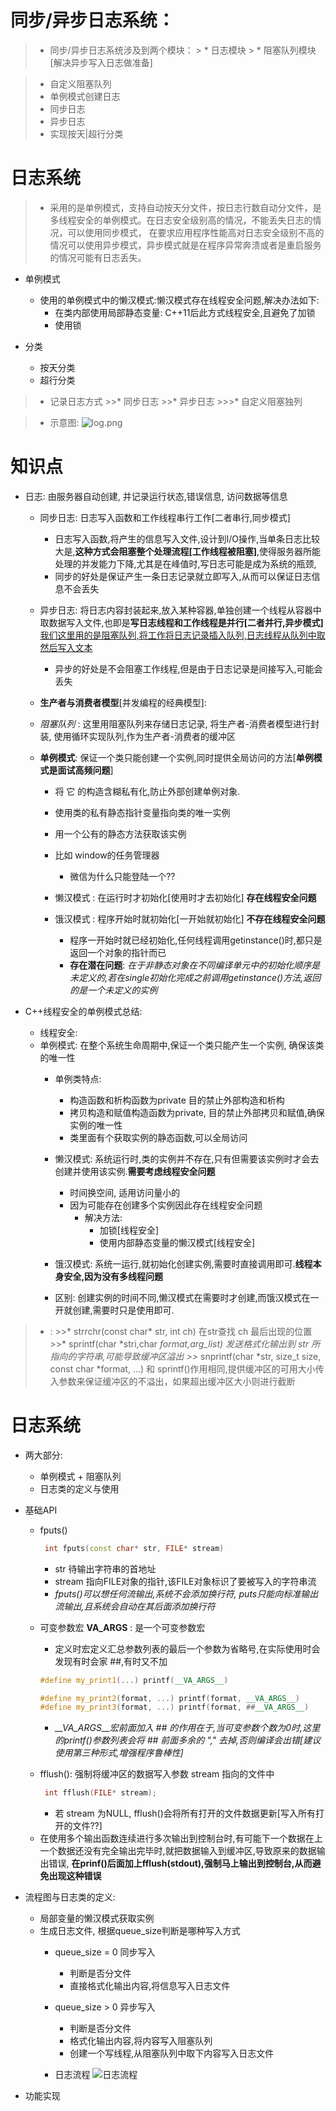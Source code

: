 同步/异步日志系统：
=======================
> * 同步/异步日志系统涉及到两个模块：
    > * 日志模块
    > * 阻塞队列模块[解决异步写入日志做准备]

> * 自定义阻塞队列
> * 单例模式创建日志
> * 同步日志
> * 异步日志
> * 实现按天|超行分类





日志系统
====================================
> * 采用的是单例模式，支持自动按天分文件，按日志行数自动分文件，是多线程安全的单例模式。在日志安全级别高的情况，不能丢失日志的情况，可以使用同步模式， 在要求应用程序性能高对日志安全级别不高的情况可以使用异步模式，异步模式就是在程序异常奔溃或者是重启服务的情况可能有日志丢失。

+ 单例模式
    + 使用的单例模式中的懒汉模式:懒汉模式存在线程安全问题,解决办法如下:
        -  在类内部使用局部静态变量: C++11后此方式线程安全,且避免了加锁
        -  使用锁
        
+ 分类
    - 按天分类
    - 超行分类

>* 记录日志方式
    >>* 同步日志
    >>* 异步日志
        >>>* 自定义阻塞独列

> *  示意图:
    ![log.png](./files/log.png)




知识点
====================================
+ 日志: 由服务器自动创建, 并记录运行状态,错误信息, 访问数据等信息

    + 同步日志: 日志写入函数和工作线程串行工作[二者串行,同步模式]
        - 日志写入函数,将产生的信息写入文件,设计到I/O操作,当单条日志比较大是,**这种方式会阻塞整个处理流程[工作线程被阻塞]**,使得服务器所能处理的并发能力下降,尤其是在峰值时,写日志可能是成为系统的瓶颈,
        - 同步的好处是保证产生一条日志记录就立即写入,从而可以保证日志信息不会丢失

    + 异步日志: 将日志内容封装起来,放入某种容器,单独创建一个线程从容器中取数据写入文件,也即是**写日志线程和工作线程是并行[二者并行,异步模式]**[我们这里用的是阻塞队列,将工作将日志记录插入队列,日志线程从队列中取然后写入文本](*类似生产者与消费者模式*)
        - 异步的好处是不会阻塞工作线程,但是由于日志记录是间接写入,可能会丢失

    + **生产者与消费者模型**[并发编程的经典模型]:

    + *阻塞队列* : 这里用阻塞队列来存储日志记录, 将生产者-消费者模型进行封装, 使用循环实现队列,作为生产者-消费者的缓冲区

    + **单例模式**:  保证一个类只能创建一个实例,同时提供全局访问的方法[**单例模式是面试高频问题**]
        - 将 它 的构造含糊私有化,防止外部创建单例对象.
        - 使用类的私有静态指针变量指向类的唯一实例
        - 用一个公有的静态方法获取该实例

        - 比如 window的任务管理器
            - 微信为什么只能登陆一个??

        + 懒汉模式 : 在运行时才初始化[使用时才去初始化] **存在线程安全问题**
        + 饿汉模式 : 程序开始时就初始化[一开始就初始化] **不存在线程安全问题** 
            - 程序一开始时就已经初始化,任何线程调用getinstance()时,都只是返回一个对象的指针而已

            + **存在潜在问题**: *在于非静态对象在不同编译单元中的初始化顺序是未定义的,若在single初始化完成之前调用getinstance()方法,返回的是一个未定义的实例*


+ C++线程安全的单例模式总结:
    + 线程安全: 
    + 单例模式: 在整个系统生命周期中,保证一个类只能产生一个实例, 确保该类的唯一性
        + 单例类特点:
            - 构造函数和析构函数为private 目的禁止外部构造和析构
            - 拷贝构造和赋值构造函数为private, 目的禁止外部拷贝和赋值,确保实例的唯一性
            - 类里面有个获取实例的静态函数,可以全局访问

        + 懒汉模式: 系统运行时,类的实例并不存在,只有但需要该实例时才会去创建并使用该实例.**需要考虑线程安全问题**
            - 时间换空间, 适用访问量小的
            - 因为可能存在创建多个实例因此存在线程安全问题
                + 解决方法:
                    - 加锁[线程安全]
                    - 使用内部静态变量的懒汉模式[线程安全]
                    
        + 饿汉模式: 系统一运行,就初始化创建实例,需要时直接调用即可.**线程本身安全,因为没有多线程问题**

        + 区别: 创建实例的时间不同,懒汉模式在需要时才创建,而饿汉模式在一开就创建,需要时只是使用即可.
        


>* :
    >>* strrchr(const char* str, int ch) 在str查找 ch 最后出现的位置
    >>* sprintf(char *stri,char *format,arg_list) 发送格式化输出到 str 所指向的字符串,可能导致缓冲区溢出
    >>* snprintf(char *str, size_t size, const char *format, ...) 和 sprintf()作用相同,提供缓冲区的可用大小传入参数来保证缓冲区的不溢出，如果超出缓冲区大小则进行截断



日志系统
====================================
+ 两大部分:
    - 单例模式 + 阻塞队列
    - 日志类的定义与使用

+ 基础API
    + fputs()
        ```C++
         int fputs(const char* str, FILE* stream)
        ```
         - str 待输出字符串的首地址
         - stream 指向FILE对象的指针,该FILE对象标识了要被写入的字符串流
         - *fputs()可以想任何流输出,系统不会添加换行符, puts只能向标准输出流输出,且系统会自动在其后面添加换行符*

    + 可变参数宏 __VA_ARGS__ : 是一个可变参数宏
        -  定义时宏定义汇总参数列表的最后一个参数为省略号,在实际使用时会发现有时会家 ##,有时又不加
        ```C++
        #define my_print1(...) printf(__VA_ARGS__)

        #define my_print2(format, ...) printf(format, __VA_ARGS__)
        #define my_print3(format, ...) printf(format, ##__VA_ARGS__)
        ```
        - *__VA_ARGS__宏前面加入 ## 的作用在于,当可变参数个数为0时,这里的printf()参数列表会将 ## 前面多余的 "," 去掉,否则编译会出错[建议使用第三种形式,增强程序鲁棒性]*
    
    + fflush(): 强制将缓冲区的数据写入参数 stream 指向的文件中
        ```C++
         int fflush(FILE* stream);
        ```
        - 若 stream 为NULL, fflush()会将所有打开的文件数据更新[写入所有打开的文件??]

    - 在使用多个输出函数连续进行多次输出到控制台时,有可能下一个数据在上一个数据还没有完全输出完毕时,就把数据输入到缓冲区,导致原来的数据输出错误, **在prinf()后面加上fflush(stdout),强制马上输出到控制台,从而避免出现这种错误**
+ 流程图与日志类的定义:
    - 局部变量的懒汉模式获取实例
    + 生成日志文件, 根据queue_size判断是哪种写入方式
        - queue_size = 0 同步写入
            - 判断是否分文件
            - 直接格式化输出内容,将信息写入日志文件

        - queue_size > 0 异步写入
            - 判断是否分文件
            - 格式化输出内容,将内容写入阻塞队列
            - 创建一个写线程,从阻塞队列中取下内容写入日志文件
        
        - 日志流程
                ![日志流程](./files/log_process.png)


+ 功能实现
